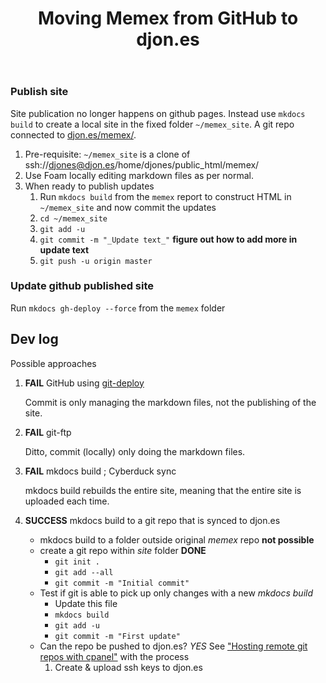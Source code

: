 ﻿---
backlinks:
- title: Memex - Version 3
  url: /memex/colophon/version-3-memex-design.html
tags:
- colophon
- github
- memex
title: Moving Memex from GitHub to djon.es
type: note
---
### Publish site

Site publication no longer happens on github pages. Instead use `mkdocs build` to create a local site in the fixed folder `~/memex_site`. A git repo connected to [djon.es/memex/](https://djon.es/memex/).

1. Pre-requisite: `~/memex_site` is a clone of ssh://djones@djon.es/home/djones/public_html/memex/
2. Use Foam locally editing markdown files as per normal.
3. When ready to publish updates 
   1. Run `mkdocs build` from the `memex` report to construct HTML in `~/memex_site` and now commit the updates 
   2. `cd ~/memex_site`
   3. `git add -u`
   4. `git commit -m "_Update text_"` **figure out how to add more in update text**
   5. `git push -u origin master`

### Update github published site

Run `mkdocs gh-deploy --force` from the `memex` folder


## Dev log

Possible approaches

1. **FAIL** GitHub using [git-deploy](https://www.frontendhero.dev/tutorial/deploying-github-commits-to-ftp-server/)

    Commit is only managing the markdown files, not the publishing of the site.

2. **FAIL** git-ftp

    Ditto, commit (locally) only doing the markdown files.

3. **FAIL** mkdocs build ; Cyberduck sync

    mkdocs build rebuilds the entire site, meaning that the entire site is uploaded each time.

4. **SUCCESS** mkdocs build to a git repo that is synced to djon.es

    - mkdocs build to a folder outside original _memex_ repo **not possible**
    - create a git repo within _site_ folder **DONE**
        - `git init .`
        - `git add --all`
        - `git commit -m "Initial commit"`
    - Test if git is able to pick up only changes with a new _mkdocs build_
        - Update this file
        - `mkdocs build`
        - `git add -u`
        - `git commit -m "First update"`
    - Can the repo be pushed to djon.es? _YES_
        See ["Hosting remote git repos with cpanel"](https://cpanel.net/blog/tips-and-tricks/hosting-remote-git-repositories-with-cpanel/) with the process 
        1. Create & upload ssh keys to djon.es